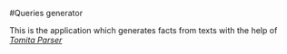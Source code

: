 #Queries generator

This is the application which generates facts from texts with the help of [*Tomita Parser*](https://tech.yandex.ru/tomita/)